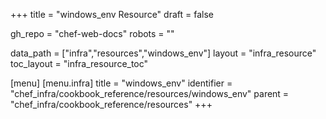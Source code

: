 +++
title = "windows_env Resource"
draft = false

gh_repo = "chef-web-docs"
robots = ""

data_path = ["infra","resources","windows_env"]
layout = "infra_resource"
toc_layout = "infra_resource_toc"


[menu]
  [menu.infra]
    title = "windows_env"
    identifier = "chef_infra/cookbook_reference/resources/windows_env"
    parent = "chef_infra/cookbook_reference/resources"
+++

<!-- The contents of this page are automatically generated from the windows_env.yaml file in the data directory. -->
<!-- To suggest a change, edit the https://github.com/chef/chef/blob/master/lib/chef/resource/windows_env.rb file
      and submit a pull request to the https://github.com/chef/chef repository. -->

